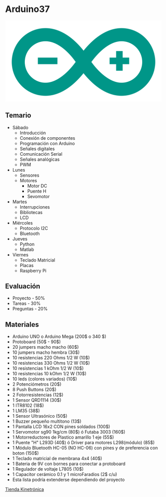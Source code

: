 # Arduino37
![Arduino Logo](img/logo.png)
## Temario
* Sábado
  * Introducción
  * Conexión de componentes
  * Programación con Arduino
  * Señales digitales
  * Comunicación Serial
  * Señales analógicas
  * PWM
* Lunes
  * Sensores
  * Motores
    * Motor DC
    * Puente H
    * Sevomotor
* Martes
  * Interrupciones
  * Bibliotecas
  * LCD
* Miércoles
  * Protocolo I2C
  * Bluetooth
* Jueves
  * Python
  * Matlab
* Viernes
  * Teclado Matricial
  * Placas
  * Raspberry Pi

## Evaluación
* Proyecto - 50%
* Tareas - 30%
* Preguntas - 20%

## Materiales
* Arduino UNO o Arduino Mega (200$ o 340 $)
* Protoboard (50$ - 90$)
* 20 jumpers macho macho (60$)
* 10 jumpers macho hembra (30$)
* 10 resistencias 220 Ohms 1/2 W (10$)
* 10 resistencias 330 Ohms 1/2 W (10$)
* 10 resistencias 1 kOhm 1/2 W (10$)
* 10 resistencias 10 kOhm 1/2 W (10$)
* 10 leds (colores variados) (10$)
* 2 Potenciómetros  (20$)
* 8 Push Buttons (20$)
* 2 Fotorresistencias (12$)
* 1 Sensor QRD1114 (30$)
* 1 ITR8102 (18$)
* 1 LM35 (38$)
* 1 Sensor Ultrasónico (50$)
* 1 Buzzer pequeño multitono (13$)
* 1 Pantalla LCD 16x2 CON pines soldados (100$)
* 1 Servomotor sg90 1kg/cm (80\$) ó Futaba 3003 (160\$)
* 1 Motorreductores de Plastico amarillo 1 eje (55$)
* 1 Puente "H" L293D (40\$) ó Driver para motores L298(módulo) (85\$)
* 1 Módulo Bluetooth HC-05 (NO HC-06) con pines y de preferencia con boton (150$)
* 1 Teclado matricial de membrana 4x4  (40$)
* 1 Bateria de 9V con bornes para conectar a protoboard
* 1 Regulador de voltaje L7805 (10$)
* 1 Capacitor cerámico 0.1 y 1 microFaradios (2$ c/u)
* Esta lista podría extenderse dependiendo del proyecto

[Tienda Kinetrónica](http://www.kinetroni.com/)
